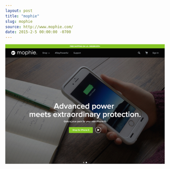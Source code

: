 ```yaml
---
layout: post
title: "mophie"
slug: mophie
source: http://www.mophie.com/
date: 2015-2-5 00:00:00 -0700
---
```


<img src="/assets/img/screenshots/mophie.jpg">
